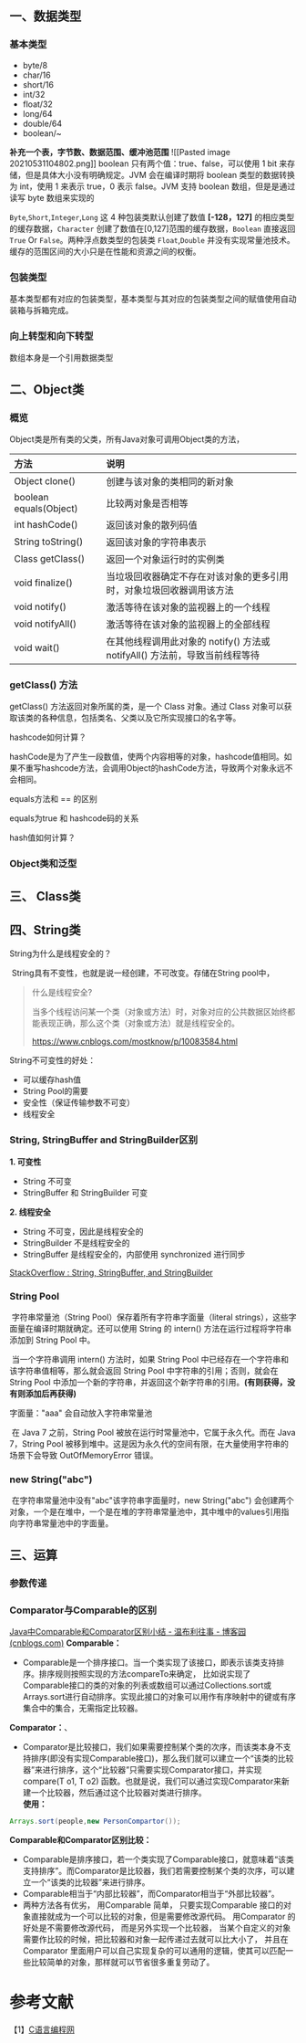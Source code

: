  ## 一、数据类型

### 基本类型

- byte/8
- char/16
- short/16
- int/32
- float/32
- long/64
- double/64
- boolean/~

**补充一个表，字节数、数据范围、缓冲池范围**
![[Pasted image 20210531104802.png]]
boolean 只有两个值：true、false，可以使用 1 bit 来存储，但是具体大小没有明确规定。JVM 会在编译时期将 boolean 类型的数据转换为 int，使用 1 来表示 true，0 表示 false。JVM 支持 boolean 数组，但是是通过读写 byte 数组来实现的

`Byte`,`Short`,`Integer`,`Long` 这 4 种包装类默认创建了数值 **\[-128，127\]** 的相应类型的缓存数据，`Character` 创建了数值在\[0,127\]范围的缓存数据，`Boolean` 直接返回 `True` Or `False`。两种浮点数类型的包装类 `Float`,`Double` 并没有实现常量池技术。缓存的范围区间的大小只是在性能和资源之间的权衡。


### 包装类型

基本类型都有对应的包装类型，基本类型与其对应的包装类型之间的赋值使用自动装箱与拆箱完成。



### 向上转型和向下转型





数组本身是一个引用数据类型



## 二、Object类

### 概览

Object类是所有类的父类，所有Java对象可调用Object类的方法，

| 方法                   | 说明                                                         |
| :--------------------- | :----------------------------------------------------------- |
| Object clone()         | 创建与该对象的类相同的新对象                                 |
| boolean equals(Object) | 比较两对象是否相等                                           |
| int hashCode()         | 返回该对象的散列码值                                         |
| String toString()      | 返回该对象的字符串表示                                       |
| Class getClass()       | 返回一个对象运行时的实例类                                   |
| void finalize()        | 当垃圾回收器确定不存在对该对象的更多引用时，对象垃圾回收器调用该方法 |
| void notify()          | 激活等待在该对象的监视器上的一个线程                         |
| void notifyAll()       | 激活等待在该对象的监视器上的全部线程                         |
| void wait()            | 在其他线程调用此对象的 notify() 方法或 notifyAll() 方法前，导致当前线程等待 |

### getClass() 方法

getClass() 方法返回对象所属的类，是一个 Class 对象。通过 Class 对象可以获取该类的各种信息，包括类名、父类以及它所实现接口的名字等。



hashcode如何计算？

hashCode是为了产生一段数值，使两个内容相等的对象，hashcode值相同。如果不重写hashcode方法，会调用Object的hashCode方法，导致两个对象永远不会相同。

equals方法和 == 的区别



equals为true 和 hashcode码的关系



hash值如何计算？

### Object类和泛型














## 三、 Class类





## 四、String类

String为什么是线程安全的？

​		String具有不变性，也就是说一经创建，不可改变。存储在String pool中，



> 什么是线程安全?
>
> ​		当多个线程访问某一个类（对象或方法）时，对象对应的公共数据区始终都能表现正确，那么这个类（对象或方法）就是线程安全的。
>
> https://www.cnblogs.com/mostknow/p/10083584.html

String不可变性的好处：

- 可以缓存hash值
- String Pool的需要
- 安全性（保证传输参数不可变）
- 线程安全



### String, StringBuffer and StringBuilder区别

**1. 可变性**

- String 不可变
- StringBuffer 和 StringBuilder 可变

**2. 线程安全**

- String 不可变，因此是线程安全的
- StringBuilder 不是线程安全的
- StringBuffer 是线程安全的，内部使用 synchronized 进行同步

[StackOverflow : String, StringBuffer, and StringBuilder](https://stackoverflow.com/questions/2971315/string-stringbuffer-and-stringbuilder)

### String Pool

​		字符串常量池（String Pool）保存着所有字符串字面量（literal strings），这些字面量在编译时期就确定。还可以使用 String 的 intern() 方法在运行过程将字符串添加到 String Pool 中。

​		当一个字符串调用 intern() 方法时，如果 String Pool 中已经存在一个字符串和该字符串值相等，那么就会返回 String Pool 中字符串的引用；否则，就会在 String Pool 中添加一个新的字符串，并返回这个新字符串的引用。**(有则获得，没有则添加后再获得)**

字面量："aaa" 会自动放入字符串常量池

​		在 Java 7 之前，String Pool 被放在运行时常量池中，它属于永久代。而在 Java 7，String Pool 被移到堆中。这是因为永久代的空间有限，在大量使用字符串的场景下会导致 OutOfMemoryError 错误。



### new String("abc")

​		在字符串常量池中没有"abc"该字符串字面量时，new String("abc") 会创建两个对象，一个是在堆中，一个是在堆的字符串常量池中，其中堆中的values引用指向字符串常量池中的字面量。



## 三、运算

### 参数传递










### Comparator与Comparable的区别
[Java中Comparable和Comparator区别小结 - 温布利往事 - 博客园 (cnblogs.com)](https://www.cnblogs.com/xujian2014/p/5215082.html)
**Comparable：**
- Comparable是一个排序接口。当一个类实现了该接口，即表示该类支持排序。排序规则按照实现的方法compareTo来确定， 比如说实现了Comparable接口的类的对象的列表或数组可以通过Collections.sort或Arrays.sort进行自动排序。实现此接口的对象可以用作有序映射中的键或有序集合中的集合，无需指定比较器。

**Comparator：**、
- Comparator是比较接口，我们如果需要控制某个类的次序，而该类本身不支持排序(即没有实现Comparable接口)，那么我们就可以建立一个“该类的比较器”来进行排序，这个“比较器”只需要实现Comparator接口，并实现compare(T o1, T o2) 函数。也就是说，我们可以通过实现Comparator来新建一个比较器，然后通过这个比较器对类进行排序。   
**使用：**
```java
Arrays.sort(people,new PersonCompartor());
```
**Comparable和Comparator区别比较：**
- Comparable是排序接口，若一个类实现了Comparable接口，就意味着“该类支持排序”。而Comparator是比较器，我们若需要控制某个类的次序，可以建立一个“该类的比较器”来进行排序。
- Comparable相当于“内部比较器”，而Comparator相当于“外部比较器”。
- 两种方法各有优劣， 用Comparable 简单， 只要实现Comparable 接口的对象直接就成为一个可以比较的对象，但是需要修改源代码。 用Comparator 的好处是不需要修改源代码， 而是另外实现一个比较器， 当某个自定义的对象需要作比较的时候，把比较器和对象一起传递过去就可以比大小了， 并且在Comparator 里面用户可以自己实现复杂的可以通用的逻辑，使其可以匹配一些比较简单的对象，那样就可以节省很多重复劳动了。




















# 参考文献



【1】[C语言编程网](http://c.biancheng.net/java/)

